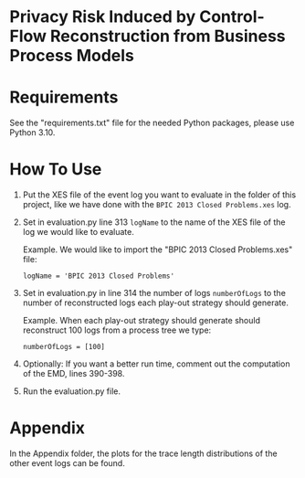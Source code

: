 # Privacy Risk Induced by Control-Flow Reconstruction from Business Process Models

# Requirements
See the "requirements.txt" file for the needed Python packages, please use Python 3.10.
# How To Use

1. Put the XES file of the event log you want to evaluate in the folder of this project, like we have done with the `BPIC 2013 Closed Problems.xes` log. 

2. Set in evaluation.py line 313 `logName` to the name of the XES file of the log we would like to evaluate.

    Example. We would like to import the "BPIC 2013 Closed Problems.xes" file:

   `logName = 'BPIC 2013 Closed Problems'` 

3. Set in evaluation.py in line 314 the number of logs `numberOfLogs` to the number of reconstructed logs each play-out strategy should generate.

    Example. When each play-out strategy should generate should reconstruct 100 logs from a process tree we type:

   `numberOfLogs = [100]`

4. Optionally: If you want a better run time, comment out the computation of the EMD, lines 390-398. 

5. Run the evaluation.py file.

# Appendix

In the Appendix folder, the plots for the trace length distributions of the other event logs can be found.
